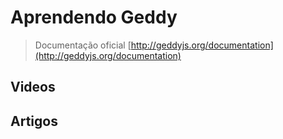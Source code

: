 # Aprendendo Geddy

> Documentação oficial [http://geddyjs.org/documentation](http://geddyjs.org/documentation)

## Videos

## Artigos
